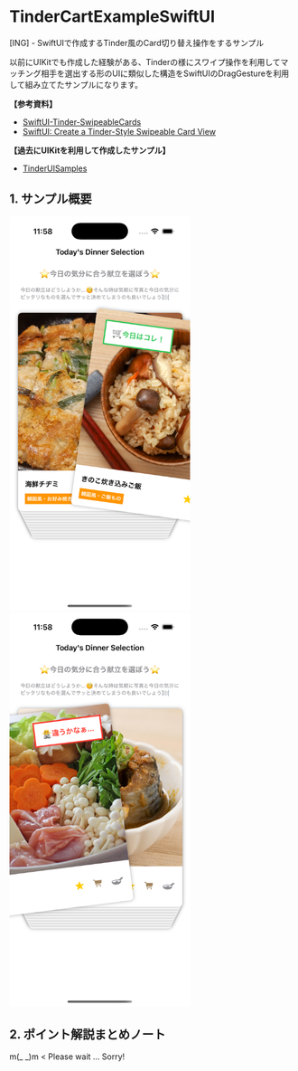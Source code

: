 # TinderCartExampleSwiftUI
[ING] - SwiftUIで作成するTinder風のCard切り替え操作をするサンプル

以前にUIKitでも作成した経験がある、Tinderの様にスワイプ操作を利用してマッチング相手を選出する形のUIに類似した構造をSwiftUIのDragGestureを利用して組み立てたサンプルになります。

__【参考資料】__

- [SwiftUI-Tinder-SwipeableCards](https://github.com/bbaars/SwiftUI-Tinder-SwipeableCards)
- [SwiftUI: Create a Tinder-Style Swipeable Card View](https://betterprogramming.pub/swiftui-create-a-tinder-style-swipeable-card-view-283e257cb102)

__【過去にUIKitを利用して作成したサンプル】__

- [TinderUISamples](https://github.com/fumiyasac/TinderUISamples)

## 1. サンプル概要

<img src="./images/tinder_cart_example1.png" width="320"> <img src="./images/tinder_cart_example2.png" width="320">

## 2. ポイント解説まとめノート

m(_ _)m < Please wait ... Sorry!
